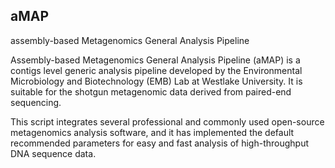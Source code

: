 ## aMAP
assembly-based Metagenomics General Analysis Pipeline

Assembly-based Metagenomics General Analysis Pipeline (aMAP) is a contigs level generic analysis pipeline developed by the Environmental Microbiology and Biotechnology (EMB) Lab at Westlake University. It is suitable for the shotgun metagenomic data derived from paired-end sequencing.

This script integrates several professional and commonly used open-source metagenomics analysis software, and it has implemented the default recommended parameters for easy and fast analysis of high-throughput DNA sequence data.
